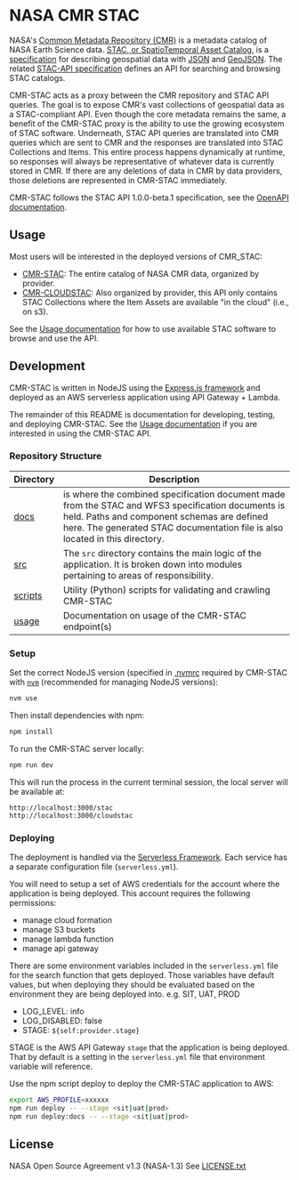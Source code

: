 # NASA CMR STAC

NASA's [Common Metadata Repository (CMR)](https://cmr.earthdata.nasa.gov/search) is a metadata
catalog of NASA Earth Science data. [STAC, or SpatioTemporal Asset Catalog](https://stacspec.org/), is a
[specification](https://github.com/radiantearth/stac-spec) for describing geospatial data with
[JSON](https://www.json.org/) and [GeoJSON](http://geojson.io/). The related
[STAC-API specification](https://github.com/radiantearth/stac-api-spec) defines an API
for searching and browsing STAC catalogs.

CMR-STAC acts as a proxy between the CMR repository and STAC API queries.
The goal is to expose CMR's vast collections of geospatial data as a STAC-compliant API.
Even though the core metadata remains the same, a benefit of the CMR-STAC proxy is the ability
to use the growing ecosystem of STAC software. Underneath, STAC API queries are translated into
CMR queries which are sent to CMR and the responses are translated into STAC Collections and Items.
This entire process happens dynamically at runtime, so responses will always be representative of
whatever data is currently stored in CMR. If there are any deletions of data in CMR by data providers,
those deletions are represented in CMR-STAC immediately.

CMR-STAC follows the STAC API 1.0.0-beta.1 specification, see the
[OpenAPI documentation](https://api.stacspec.org/v1.0.0-beta.1/index.html).

## Usage

Most users will be interested in the deployed versions of CMR_STAC:

- [CMR-STAC](https://cmr.earthdata.nasa.gov/stac): The entire catalog of NASA CMR data, organized by provider.
- [CMR-CLOUDSTAC](https://cmr.earthdata.nasa.gov/cloudstac): Also organized by provider, this API only contains
STAC Collections where the Item Assets are available "in the cloud" (i.e., on s3).

See the [Usage documentation](docs/usage.md) for how to use available STAC software to browse and use the API.

## Development

CMR-STAC is written in NodeJS using the [Express.js framework](https://expressjs.com/) and deployed as
an AWS serverless application using API Gateway + Lambda.

The remainder of this README is documentation for developing, testing, and deploying CMR-STAC. See the [Usage documentation](docs/usage.md) if you are interested in using the CMR-STAC API.

### Repository Structure

| Directory            | Description  |
| -------------------- | ------------ |
| [docs](./search/docs)  | is where the combined specification document made from the STAC and WFS3 specification documents is held. Paths and component schemas are defined here. The generated STAC documentation file is also located in this directory. |
| [src](./src)    | The `src` directory contains the main logic of the application. It is broken down into modules pertaining to areas of responsibility.
| [scripts](./scripts) | Utility (Python) scripts for validating and crawling CMR-STAC |
| [usage](./usage)       | Documentation on usage of the CMR-STAC endpoint(s) |

### Setup

Set the correct NodeJS version (specified in [.nvmrc](./.nvmrc) required
by CMR-STAC with [`nvm`](https://github.com/nvm-sh/nvm) (recommended for managing NodeJS versions):

```bash
nvm use
```

Then install dependencies with npm:

```bash
npm install
```

To run the CMR-STAC server locally:

```bash
npm run dev
```

This will run the process in the current terminal session, the local server will be available at:

```
http://localhost:3000/stac
http://localhost:3000/cloudstac
```

### Deploying

The deployment is handled via the [Serverless Framework](https://serverless.com). Each service has a
separate configuration file (`serverless.yml`).

You will need to setup a set of AWS credentials for the account where the application is being deployed.
This account requires the following permissions:

- manage cloud formation
- manage S3 buckets
- manage lambda function
- manage api gateway

There are some environment variables included in the `serverless.yml` file for the search function that gets deployed. Those variables have default values, but when deploying they should be evaluated based on the environment they are being deployed into. e.g. SIT, UAT, PROD

- LOG_LEVEL: info
- LOG_DISABLED: false
- STAGE: `${self:provider.stage}`

STAGE is the AWS API Gateway `stage` that the application is being deployed. That by default is a setting in the `serverless.yml` file that environment variable will reference.

Use the npm script deploy to deploy the CMR-STAC application to AWS:

```bash
export AWS_PROFILE=xxxxxx
npm run deploy -- --stage <sit|uat|prod>
npm run deploy:docs -- --stage <sit|uat|prod>
```

## License

NASA Open Source Agreement v1.3 (NASA-1.3)
See [LICENSE.txt](./LICENSE.txt)
